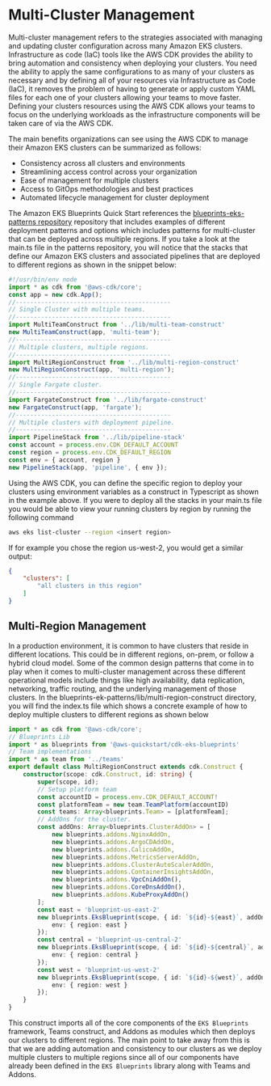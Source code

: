 # Multi-Cluster Management

Multi-cluster management refers to the strategies associated with managing and updating cluster configuration across many Amazon EKS clusters. Infrastructure as code (IaC) tools like the AWS CDK provides the ability to bring automation and consistency when deploying your clusters. You need the ability to apply the same configurations to as many of your clusters as necessary and by defining all of your resources via Infrastructure as Code (IaC), it removes the problem of having to generate or apply custom YAML files for each one of your clusters allowing your teams to move faster. Defining your clusters resources using the AWS CDK allows your teams to focus on the underlying workloads as the infrastructure components will be taken care of via the AWS CDK. 

The main benefits organizations can see using the AWS CDK to manage their Amazon EKS clusters can be summarized as follows:
- Consistency across all clusters and environments
- Streamlining access control across your organization
- Ease of management for multiple clusters
- Access to GitOps methodologies and best practices
- Automated lifecycle management for cluster deployment

The Amazon EKS Blueprints Quick Start references the [blueprints-eks-patterns repository](https://github.com/aws-samples/blueprints-eks-patterns) repository that includes examples of different deployment patterns and options which includes patterns for multi-cluster that can be deployed across multiple regions. If you take a look at the main.ts file in the patterns repository, you will notice that the stacks that define our Amazon EKS clusters and associated pipelines that are deployed to different regions as shown in the snippet below:

```typescript
#!/usr/bin/env node
import * as cdk from '@aws-cdk/core';
const app = new cdk.App();
//-------------------------------------------
// Single Cluster with multiple teams.
//-------------------------------------------
import MultiTeamConstruct from '../lib/multi-team-construct'
new MultiTeamConstruct(app, 'multi-team');
//-------------------------------------------
// Multiple clusters, multiple regions.
//-------------------------------------------
import MultiRegionConstruct from '../lib/multi-region-construct'
new MultiRegionConstruct(app, 'multi-region');
//-------------------------------------------
// Single Fargate cluster.
//-------------------------------------------
import FargateConstruct from '../lib/fargate-construct'
new FargateConstruct(app, 'fargate');
//-------------------------------------------
// Multiple clusters with deployment pipeline.
//-------------------------------------------
import PipelineStack from '../lib/pipeline-stack'
const account = process.env.CDK_DEFAULT_ACCOUNT
const region = process.env.CDK_DEFAULT_REGION
const env = { account, region }
new PipelineStack(app, 'pipeline', { env });
```

Using the AWS CDK, you can define the specific region to deploy your clusters using environment variables as a construct in Typescript as shown in the example above. If you were to deploy all the stacks in your main.ts file you would be able to view your running clusters by region by running the following command

```bash
aws eks list-cluster --region <insert region>
```

If for example you chose the region us-west-2, you would get a similar output:
```json
{
    "clusters": [
        "all clusters in this region"
    ]
}
```

## Multi-Region Management 

In a production environment, it is common to have clusters that reside in different locations. This could be in different regions, on-prem, or follow a hybrid cloud model. Some of the common design patterns that come in to play when it comes to multi-cluster management across these different operational models include things like high availability, data replication, networking, traffic routing, and the underlying management of those clusters. In the blueprints-ek-patterns/lib/multi-region-construct directory, you will find the index.ts file which shows a concrete example of how to deploy multiple clusters to different regions as shown below

```typescript
import * as cdk from '@aws-cdk/core';
// Blueprints Lib
import * as blueprints from '@aws-quickstart/cdk-eks-blueprints'
// Team implementations
import * as team from '../teams'
export default class MultiRegionConstruct extends cdk.Construct {
    constructor(scope: cdk.Construct, id: string) {
        super(scope, id);
        // Setup platform team
        const accountID = process.env.CDK_DEFAULT_ACCOUNT!
        const platformTeam = new team.TeamPlatform(accountID)
        const teams: Array<blueprints.Team> = [platformTeam];
        // AddOns for the cluster.
        const addOns: Array<blueprints.ClusterAddOn> = [
            new blueprints.addons.NginxAddOn,
            new blueprints.addons.ArgoCDAddOn,
            new blueprints.addons.CalicoAddOn,
            new blueprints.addons.MetricsServerAddOn,
            new blueprints.addons.ClusterAutoScalerAddOn,
            new blueprints.addons.ContainerInsightsAddOn,
            new blueprints.addons.VpcCniAddOn(),
            new blueprints.addons.CoreDnsAddOn(),
            new blueprints.addons.KubeProxyAddOn()
        ];
        const east = 'blueprint-us-east-2'
        new blueprints.EksBlueprint(scope, { id: `${id}-${east}`, addOns, teams }, {
            env: { region: east }
        });
        const central = 'blueprint-us-central-2'
        new blueprints.EksBlueprint(scope, { id: `${id}-${central}`, addOns, teams }, {
            env: { region: central }
        });
        const west = 'blueprint-us-west-2'
        new blueprints.EksBlueprint(scope, { id: `${id}-${west}`, addOns, teams }, {
            env: { region: west }
        });
    }
}
```
This construct imports all of the core components of the `EKS Blueprints` framework, Teams construct, and Addons as modules which then deploys our clusters to different regions. The main point to take away from this is that we are adding automation and consistency to our clusters as we deploy multiple clusters to multiple regions since all of our components have already been defined in the `EKS Blueprints` library along with Teams and Addons. 
